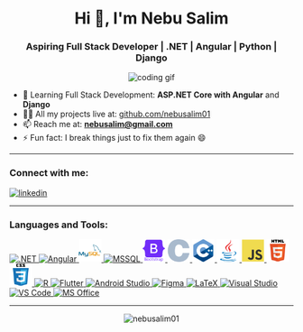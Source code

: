 <h1 align="center">Hi 👋, I'm Nebu Salim</h1>
<h3 align="center">Aspiring Full Stack Developer | .NET | Angular | Python | Django</h3>

<p align="center">
  <img src="https://cdn.dribbble.com/users/1162077/screenshots/3848914/programmer.gif" width="300" alt="coding gif">
</p>

- 🌱 Learning Full Stack Development: **ASP.NET Core with Angular** and **Django**
- 👨‍💻 All my projects live at: [github.com/nebusalim01](https://github.com/nebusalim01)
- 📫 Reach me at: **nebusalim@gmail.com**
- ⚡ Fun fact: I break things just to fix them again 😄

---

<h3 align="left">Connect with me:</h3>
<p align="left">
  <a href="https://www.linkedin.com/in/nebusalim" target="_blank">
    <img src="https://cdn.jsdelivr.net/npm/simple-icons@v3/icons/linkedin.svg" alt="linkedin" height="30" width="40" />
  </a>
</p>

---

<h3 align="left">Languages and Tools:</h3>
<p align="left">
  <a href="https://dotnet.microsoft.com/" target="_blank"> <img src="https://www.vectorlogo.zone/logos/dotnet/dotnet-icon.svg" alt=".NET" width="40" height="40"/> </a>
  <a href="https://angular.io/" target="_blank"> <img src="https://angular.io/assets/images/logos/angular/angular.svg" alt="Angular" width="40" height="40"/> </a>
  <a href="https://www.mysql.com/" target="_blank"> <img src="https://raw.githubusercontent.com/devicons/devicon/master/icons/mysql/mysql-original-wordmark.svg" alt="MySQL" width="40" height="40"/> </a>
  <a href="https://www.microsoft.com/en-us/sql-server" target="_blank"> <img src="https://img.icons8.com/color/48/microsoft-sql-server.png" alt="MSSQL" width="40" height="40"/> </a>
  <a href="https://getbootstrap.com/" target="_blank"> <img src="https://raw.githubusercontent.com/devicons/devicon/master/icons/bootstrap/bootstrap-plain-wordmark.svg" alt="Bootstrap" width="40" height="40"/> </a>
  <a href="https://en.wikipedia.org/wiki/C_(programming_language)" target="_blank"> <img src="https://raw.githubusercontent.com/devicons/devicon/master/icons/c/c-original.svg" alt="C" width="40" height="40"/> </a>
  <a href="https://isocpp.org/" target="_blank"> <img src="https://raw.githubusercontent.com/devicons/devicon/master/icons/cplusplus/cplusplus-original.svg" alt="C++" width="40" height="40"/> </a>
  <a href="https://www.java.com/" target="_blank"> <img src="https://raw.githubusercontent.com/devicons/devicon/master/icons/java/java-original.svg" alt="Java" width="40" height="40"/> </a>
  <a href="https://developer.mozilla.org/en-US/docs/Web/JavaScript" target="_blank"> <img src="https://raw.githubusercontent.com/devicons/devicon/master/icons/javascript/javascript-original.svg" alt="JavaScript" width="40" height="40"/> </a>
  <a href="https://developer.mozilla.org/en-US/docs/Web/HTML" target="_blank"> <img src="https://raw.githubusercontent.com/devicons/devicon/master/icons/html5/html5-original-wordmark.svg" alt="HTML5" width="40" height="40"/> </a>
  <a href="https://developer.mozilla.org/en-US/docs/Web/CSS" target="_blank"> <img src="https://raw.githubusercontent.com/devicons/devicon/master/icons/css3/css3-original-wordmark.svg" alt="CSS3" width="40" height="40"/> </a>
  <a href="https://www.r-project.org/" target="_blank"> <img src="https://www.r-project.org/logo/Rlogo.png" alt="R" width="40" height="40"/> </a>
  <a href="https://flutter.dev/" target="_blank"> <img src="https://www.vectorlogo.zone/logos/flutterio/flutterio-icon.svg" alt="Flutter" width="40" height="40"/> </a>
  <a href="https://developer.android.com/studio" target="_blank"> <img src="https://developer.android.com/images/logos/android-studio.svg" alt="Android Studio" width="40" height="40"/> </a>
  <a href="https://www.figma.com/" target="_blank"> <img src="https://www.vectorlogo.zone/logos/figma/figma-icon.svg" alt="Figma" width="40" height="40"/> </a>
  <a href="https://www.latex-project.org/" target="_blank"> <img src="https://upload.wikimedia.org/wikipedia/commons/9/92/LaTeX_logo.svg" alt="LaTeX" width="40" height="40"/> </a>
  <a href="https://visualstudio.microsoft.com/" target="_blank"> <img src="https://img.icons8.com/color/48/visual-studio.png" alt="Visual Studio" width="40" height="40"/> </a>
  <a href="https://code.visualstudio.com/" target="_blank"> <img src="https://cdn.jsdelivr.net/gh/devicons/devicon/icons/vscode/vscode-original.svg" alt="VS Code" width="40" height="40"/> </a>
  <a href="https://www.microsoft.com/en-us/microsoft-365/microsoft-office" target="_blank"> <img src="https://img.icons8.com/color/48/microsoft-office-2019.png" alt="MS Office" width="40" height="40"/> </a>
</p>


---

<p align="center">
  <img src="https://github-readme-stats.vercel.app/api?username=nebusalim01&show_icons=true&locale=en" alt="nebusalim01" />
</p>
